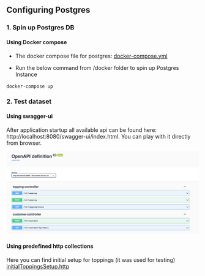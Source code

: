 ## Configuring Postgres

### 1. Spin up Postgres DB

#### Using Docker compose

- The docker compose file for postgres: [docker-compose.yml](docker/docker-compose.yml)

- Run the below command from /docker folder to spin up Postgres Instance

```
docker-compose up
```
### 2. Test dataset
#### Using swagger-ui
After application startup all available api can be found here: http://localhost:8080/swagger-ui/index.html. You can play with it directly from browser.

![swagger-api.png](doc/asset/swagger-api.png)

#### Using predefined http collections
Here you can find initial setup for toppings (it was used for testing)
[initialToppingsSetup.http](src/main/resources/initialToppingsSetup.http)

